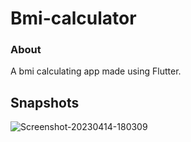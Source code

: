 # Bmi-calculator
### About
A bmi calculating app made using Flutter.
## Snapshots

![Screenshot-20230414-180309](https://user-images.githubusercontent.com/111676644/232050363-8b0b7f3c-07d9-440f-820a-fe04fbaa230a.jpg)
